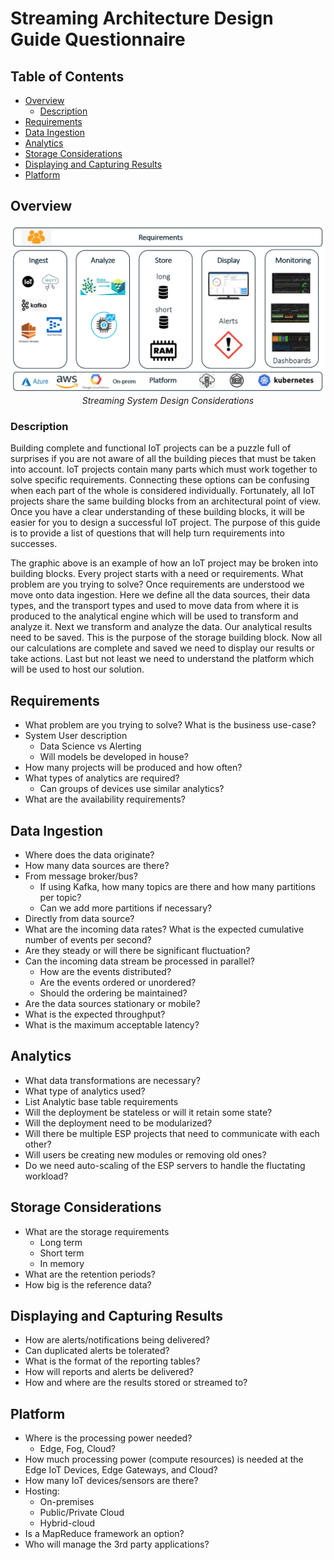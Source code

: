 # Streaming Architecture Design Guide Questionnaire

## Table of Contents
* [Overview](#overview)
    - [Description](#description)
* [Requirements](#requirements)
* [Data Ingestion](#data-ingestion)
* [Analytics](#analytics)
* [Storage Considerations](#storage-considerations)
* [Displaying and Capturing Results](#displaying-and-capturing-results)
* [Platform](#platform)

## Overview 
<p align="center">
 <img src="https://github.com/sassoftware/iot-esp-reference-architectures/blob/3e15c82ebca767fb95e794af60e07056ab978468/05_Architecture_Guide_Questions/images/Streaming_design_considerations.jpg"/>
    <br>
    <em>Streaming System Design Considerations</em>
</p>

### Description

Building complete and functional IoT projects can be a puzzle full of surprises if you are not aware of all the 
building pieces that must be taken into account. 
IoT projects contain many parts which must work together to solve specific requirements.
Connecting these options can be confusing when each part of the whole is considered individually.
Fortunately, all IoT projects share the same building blocks from an architectural point of view.
Once you have a clear understanding of these building blocks, it will be easier for you to design a successful IoT project.
The purpose of this guide is to provide a list of questions that will help turn requirements into successes. 

The graphic above is an example of how an IoT project may be broken into building blocks.
Every project starts with a need or requirements.  What problem are you trying to solve?
Once requirements are understood we move onto data ingestion.
Here we define all the data sources, their data types, and the transport types and used to move data from
where it is produced to the analytical engine which will be used to transform and analyze it.
Next we transform and analyze the data.
Our analytical results need to be saved.  This is the purpose of the storage building block.
Now all our calculations are complete and saved we need to display our results or take actions.
Last but not least we need to understand the platform which will be used to host our solution.


## Requirements

- What problem are you trying to solve? What is the business use-case?
- System User description
    - Data Science vs Alerting​
    - Will models be developed in house?
- How many projects will be produced and how often?
- What types of analytics are required​?
    - Can groups of devices use similar analytics?
- What are the availability requirements?

## Data Ingestion

- Where does the data originate?​
- How many data sources are there?​
- From message broker/bus?​ 
    - If using Kafka, how many topics are there and how many partitions per topic?
    - Can we add more partitions if necessary?
- Directly from data source?​
- What are the incoming data rates?​ What is the expected cumulative number of events per second?
- Are they steady or will there be significant fluctuation?​
- Can the incoming data stream be processed in parallel?​
    - How are the events distributed?
    - Are the events ordered or unordered?
    - Should the ordering be maintained?
- Are the data sources stationary or mobile?
- What is the expected throughput?
- What is the maximum acceptable latency?

## Analytics
- What data transformations are necessary​?
- What type of analytics used​?
- List Analytic base table requirements​
- Will the deployment be stateless or will it retain some state?​
- Will the deployment need to be modularized?​
- Will there be multiple ESP projects that need to communicate with each other?​
- Will users be creating new modules or removing old ones?​
- Do we need auto-scaling of the ESP servers to handle the fluctating workload?

## Storage Considerations

- What are the storage requirements​
    - Long term ​
    - Short term ​
    - In memory​
- What are the retention periods?
- How big is the reference data?

## Displaying and Capturing Results

- How are alerts/notifications being delivered?​
- Can duplicated alerts be tolerated?​
- What is the format of the reporting tables?​
- How will reports and alerts be delivered?​
- How and where are the results stored or streamed to?

## Platform

- Where is the processing power needed?​
    - Edge, Fog, Cloud?​
- How much processing power (compute resources) is needed at the Edge IoT Devices, Edge Gateways, and Cloud?​
- How many IoT devices/sensors are there?
- Hosting:​
    - On-prem​ises
    - Public/Private Cloud ​
    - Hybrid-cloud
- Is a MapReduce framework an option?
- Who will manage the 3rd party applications?










